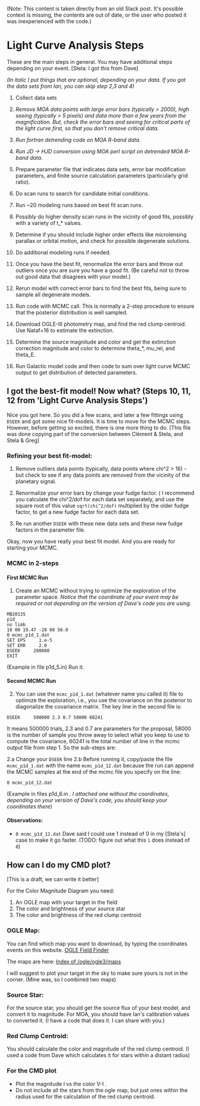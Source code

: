 (Note: This content is taken directly from an old Slack post. It's possible context is missing, the contents are out of date, or the user who posted it was inexperienced with the code.)

# Light Curve Analysis Steps

These are the main steps in general. You may have additional steps depending on your event. [Stela: I got this from Dave]

*(In italic I put things that are optional, depending on your data. If you got the data sets from Ian, you can skip step 2,3 and 4)*

1. Collect data sets

2. *Remove MOA data points with large error bars (typically > 2000), high seeing (typically > 5 pixels) and data more than a few years from the magnification. But, check the error bars and seeing for critical parts of the light curve first, so that you don't remove critical data.*

3. *Run fortran detrending code on MOA R-band data.*

4. *Run JD -> HJD conversion using MOA perl script on detrended MOA R-band data.*

5. Prepare parameter file that indicates data sets, error bar modification parameters, and finite source calculation parameters (particularly grid ratio).

6. Do scan runs to search for candidate initial conditions.

7. Run ~20 modeling runs based on best fit scan runs.

8. Possibly do higher density scan runs in the vicinity of good fits, possibly with a variety of t_* values.

9. Determine if you should include higher order effects like microlensing parallax or orbital motion, and check for possible degenerate solutions.

10. Do additional modeling runs if needed.

11. Once you have the best fit, renormalize the error bars and throw out outliers once you are sure you have a good fit. (Be careful not to throw out good data that disagrees with your model.)

12. Rerun model with correct error bars to find the best fits, being sure to sample all degenerate models.

13. Run code with MCMC call. This is normally a 2-step procedure to ensure that the posterior distribution is well sampled.

14. Download OGLE-III photometry map, and find the red clump centroid. Use Nataf+16 to estimate the extinction.

15. Determine the source magnitude and color and get the extinction correction magnitude and color to determine theta_*, mu_rel, and theta_E.

16. Run Galactic model code and then code to sum over light curve MCMC output to get distribution of detected parameters.

## I got the best-fit model! Now what? (Steps 10, 11, 12 from 'Light Curve Analysis Steps')

Nice you got here. So you did a few scans, and later a few fittings using `DSEEK` and got some nice fit-models. It is time to move for the MCMC steps. However, before getting so excited, there is one more thing to do. [This file was done copying part of the conversion between Clément & Stela, and Stela & Greg]

### Refining your best fit-model:

1. Remove outliers data points (typically, data points where chi^2 > 16) - but check to see if any data points are removed from the vicinity of the planetary signal.

2. Renormalize your error bars by change your fudge factor. ( I recommend you calculate the chi^2/dof for each data set separately, and use the square root of this value `sqrt(chi^2/dof)` multiplied by the older fudge factor, to get a new fudge factor for each data set.

3. Re run another `DSEEK` with these new data sets and these new fudge factors in the parameter file.

Okay, now you have really your best fit model. And you are ready for starting your MCMC.

### MCMC in 2-steps

#### First MCMC Run
1. Create an MCMC without trying to optimize the exploration of the parameter space. *Notice that the coordinate of your event may be required or not depending on the version of Dave's code you are using.*

```
MB20135
p1d_
no limb
18 00 19.47 -28 08 56.0
0 mcmc_p1d_1.dat
SET EPS     1.e-5
SET ERR     2.0
DSEEK     200000
EXIT
```

(Example in file p1d_5.in)
Run it.

#### Second MCMC Run
2. You can use the `mcmc_p1d_1.dat` (whatever name you called it) file to optimize the exploration, i.e., you use the covariance on the posterior to diagonalize the covariance matrix. The key line in the second file is:

```
DSEEK     500000 2.3 0.7 58000 60241
```

It means 500000 trials, 2.3 and 0.7 are parameters for the proposal, 58000 is the number of sample you throw away to select what you keep to use to compute the covariance, 60241 is the total number of line in the mcmc output file from step 1. So the sub-steps are:

2.a Change your `DSEEK` line
2.b Before running it, copy/paste the file `mcmc_p1d_1.dat` with the name `mcmc_p1d_12.dat` because the run can append the MCMC samples at the end of the mcmc file you specify on the line:

```
0 mcmc_p1d_12.dat
```

(Example in files p1d_6.in . *I attached one without the coordinates, depending on your version of Dave's code, you should keep your coordinates there*)

#### Observations:
- `0 mcmc_p1d_12.dat` Dave said I could use 1 instead of 0 in my [Stela's] case to make it go faster. (TODO: figure out what this `1` does instead of `0`)

## How can I do my CMD plot?

[This is a draft, we can write it better]

For the Color Magnitude Diagram you need:

1. An OGLE map with your target in the field
2. The color and brightness of your source star
3. The color and brightness of the red clump centroid

### OGLE Map:
You can find which map you want to download, by typing the coordinates events on this website.
[OGLE Field Finder](http://ogle.astrouw.edu.pl/radec2field.html)

The maps are here:
[Index of /ogle/ogle3/maps](http://www.astrouw.edu.pl/ogle/ogle3/maps/)

I will suggest to plot your target in the sky to make sure yours is not in the corner. (Mine was, so I combined two maps)

### Source Star:
For the source star, you should get the source flux of your best model, and convert it to magnitude. For MOA, you should have Ian's calibration values to converted it.
(I have a code that does it. I can share with you.)

### Red Clump Centroid:
You should calculate the color and magnitude of the red clump centroid. (I used a code from Dave which calculates it for stars within a distant radius)

### For the CMD plot
- Plot the magnitude I vs the color V-I .
- Do not include all the stars from the ogle map, but just ones within the radius used for the calculation of the red clump centroid.